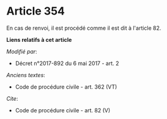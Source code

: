 # Article 354

En cas de renvoi, il est procédé comme il est dit à l'article 82.

**Liens relatifs à cet article**

_Modifié par_:

  - Décret n°2017-892 du 6 mai 2017 - art. 2

_Anciens textes_:

  - Code de procédure civile - art. 362 (VT)

_Cite_:

  - Code de procédure civile - art. 82 (V)
